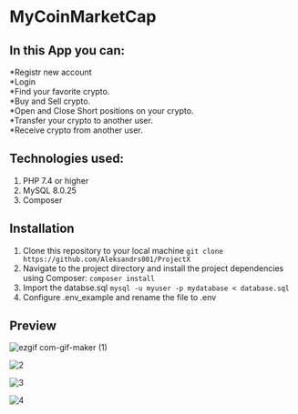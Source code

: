 # MyCoinMarketCap

## In this App you can:

*Registr new account<br>
*Login<br>
*Find your favorite crypto.<br>
*Buy and Sell crypto.<br>
*Open and Close Short positions on your crypto.<br>
*Transfer your crypto to another user.<br>
*Receive crypto from another user.<br>

## Technologies used:

<ol>
<li>PHP 7.4 or higher</li>
<li>MySQL 8.0.25</li>
<li>Composer</li>
</ol>

## Installation

1. Clone this repository to your local machine 
`git clone https://github.com/Aleksandrs001/ProjectX`
2. Navigate to the project directory and install the project dependencies using Composer:
`composer install`
3. Import the databse.sql
`mysql -u myuser -p mydatabase < database.sql`
5. Configure .env_example and rename the file to .env

## Preview
![ezgif com-gif-maker (1)](https://user-images.githubusercontent.com/113251847/209560171-9d69fdeb-6c29-4e6a-a18d-b7123a615ce2.gif)

![2](https://user-images.githubusercontent.com/113251847/209560385-fed90417-85f3-4273-96d5-40e508429b54.gif)

![3](https://user-images.githubusercontent.com/113251847/209560520-2002e23b-d92a-4306-b841-f97e2f7d6c66.gif)

![4](https://user-images.githubusercontent.com/113251847/209560893-152f9e4b-3c9f-4733-8585-a149882b54c6.gif)


